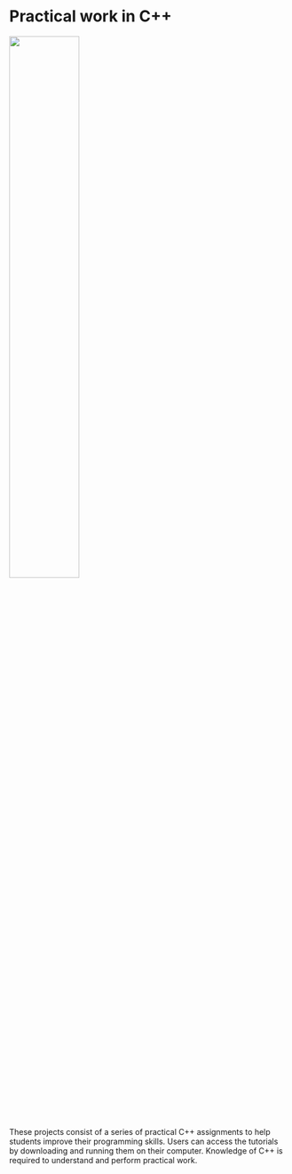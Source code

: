 # Practical work in C++
<img src="https://upload.wikimedia.org/wikipedia/commons/thumb/1/18/ISO_C%2B%2B_Logo.svg/800px-ISO_C%2B%2B_Logo.svg.png" alt="" width="50%" height="50%">

These projects consist of a series of practical C++ assignments to help students improve their programming skills. Users can access the tutorials by downloading and running them on their computer. Knowledge of C++ is required to understand and perform practical work.
